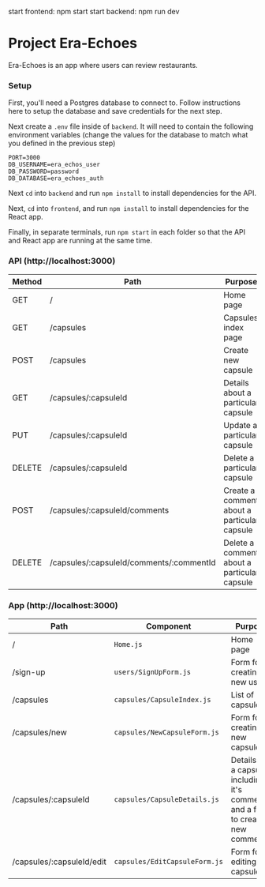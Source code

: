 start frontend: npm start
start backend: npm run dev

# Project Era-Echoes
Era-Echoes is an app where users can review restaurants.

### Setup
First, you'll need a Postgres database to connect to. Follow instructions here to setup the database and save credentials for the next step.

Next create a `.env` file inside of `backend`. It will need to contain the following environment variables (change the values for the database to match what you defined in the previous step)
```
PORT=3000
DB_USERNAME=era_echos_user
DB_PASSWORD=password
DB_DATABASE=era_echoes_auth
```

Next `cd` into `backend` and run `npm install` to install dependencies for the API.

Next, `cd` into `frontend`, and run `npm install` to install dependencies for the React app.

Finally, in separate terminals, run `npm start` in each folder so that the API and React app are running at the same time.

### API (http://localhost:3000)
| Method | Path                                 | Purpose                                   |
| ------ | ------------------------------------ | ----------------------------------------- |
| GET    | /                                    | Home page                                 |
| GET    | /capsules                              | Capsules index page                         |
| POST   | /capsules                              | Create new capsule                          |
| GET    | /capsules/:capsuleId                     | Details about a particular capsule          |
| PUT    | /capsules/:capsuleId                     | Update a particular capsule                 |
| DELETE | /capsules/:capsuleId                     | Delete a particular capsule                 |
| POST   | /capsules/:capsuleId/comments            | Create a comment about a particular capsule |
| DELETE | /capsules/:capsuleId/comments/:commentId | Delete a comment about a particular capsule |


### App (http://localhost:3000)
| Path                  | Component                 | Purpose                                                                         |
| --------------------- | ------------------------- | ------------------------------------------------------------------------------- |
| /                     | `Home.js`                 | Home page                                                                       |
| /sign-up              | `users/SignUpForm.js`     | Form for creating a new user                                                    |
| /capsules               | `capsules/CapsuleIndex.js`    | List of capsules                                                                  |
| /capsules/new           | `capsules/NewCapsuleForm.js`  | Form for creating a new capsule                                                   |
| /capsules/:capsuleId      | `capsules/CapsuleDetails.js`  | Details of a capsule, including it's comments, and a form to create a new comment |
| /capsules/:capsuleId/edit | `capsules/EditCapsuleForm.js` | Form for editing a capsule                                                        |